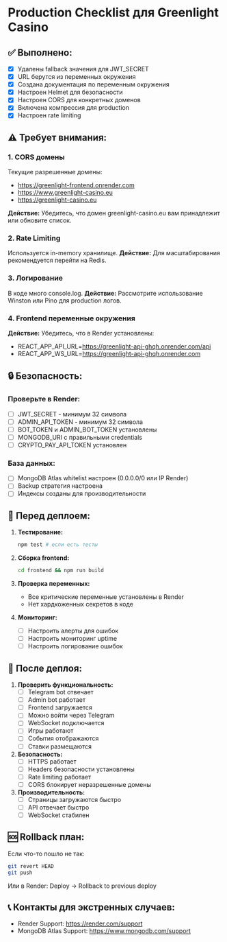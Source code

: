 # Production Checklist для Greenlight Casino

## ✅ Выполнено:
- [x] Удалены fallback значения для JWT_SECRET
- [x] URL берутся из переменных окружения
- [x] Создана документация по переменным окружения
- [x] Настроен Helmet для безопасности
- [x] Настроен CORS для конкретных доменов
- [x] Включена компрессия для production
- [x] Настроен rate limiting

## ⚠️ Требует внимания:

### 1. CORS домены
Текущие разрешенные домены:
- https://greenlight-frontend.onrender.com
- https://www.greenlight-casino.eu
- https://greenlight-casino.eu

**Действие:** Убедитесь, что домен greenlight-casino.eu вам принадлежит или обновите список.

### 2. Rate Limiting
Используется in-memory хранилище.
**Действие:** Для масштабирования рекомендуется перейти на Redis.

### 3. Логирование
В коде много console.log.
**Действие:** Рассмотрите использование Winston или Pino для production логов.

### 4. Frontend переменные окружения
**Действие:** Убедитесь, что в Render установлены:
- REACT_APP_API_URL=https://greenlight-api-ghqh.onrender.com/api
- REACT_APP_WS_URL=https://greenlight-api-ghqh.onrender.com

## 🔒 Безопасность:

### Проверьте в Render:
- [ ] JWT_SECRET - минимум 32 символа
- [ ] ADMIN_API_TOKEN - минимум 32 символа
- [ ] BOT_TOKEN и ADMIN_BOT_TOKEN установлены
- [ ] MONGODB_URI с правильными credentials
- [ ] CRYPTO_PAY_API_TOKEN установлен

### База данных:
- [ ] MongoDB Atlas whitelist настроен (0.0.0.0/0 или IP Render)
- [ ] Backup стратегия настроена
- [ ] Индексы созданы для производительности

## 🚀 Перед деплоем:

1. **Тестирование:**
   ```bash
   npm test # если есть тесты
   ```

2. **Сборка frontend:**
   ```bash
   cd frontend && npm run build
   ```

3. **Проверка переменных:**
   - Все критические переменные установлены в Render
   - Нет хардкоженных секретов в коде

4. **Мониторинг:**
   - [ ] Настроить алерты для ошибок
   - [ ] Настроить мониторинг uptime
   - [ ] Настроить логирование ошибок

## 📱 После деплоя:

1. **Проверить функциональность:**
   - [ ] Telegram bot отвечает
   - [ ] Admin bot работает
   - [ ] Frontend загружается
   - [ ] Можно войти через Telegram
   - [ ] WebSocket подключается
   - [ ] Игры работают
   - [ ] События отображаются
   - [ ] Ставки размещаются

2. **Безопасность:**
   - [ ] HTTPS работает
   - [ ] Headers безопасности установлены
   - [ ] Rate limiting работает
   - [ ] CORS блокирует неразрешенные домены

3. **Производительность:**
   - [ ] Страницы загружаются быстро
   - [ ] API отвечает быстро
   - [ ] WebSocket стабилен

## 🆘 Rollback план:

Если что-то пошло не так:
```bash
git revert HEAD
git push
```

Или в Render: Deploy -> Rollback to previous deploy

## 📞 Контакты для экстренных случаев:

- Render Support: https://render.com/support
- MongoDB Atlas Support: https://www.mongodb.com/support